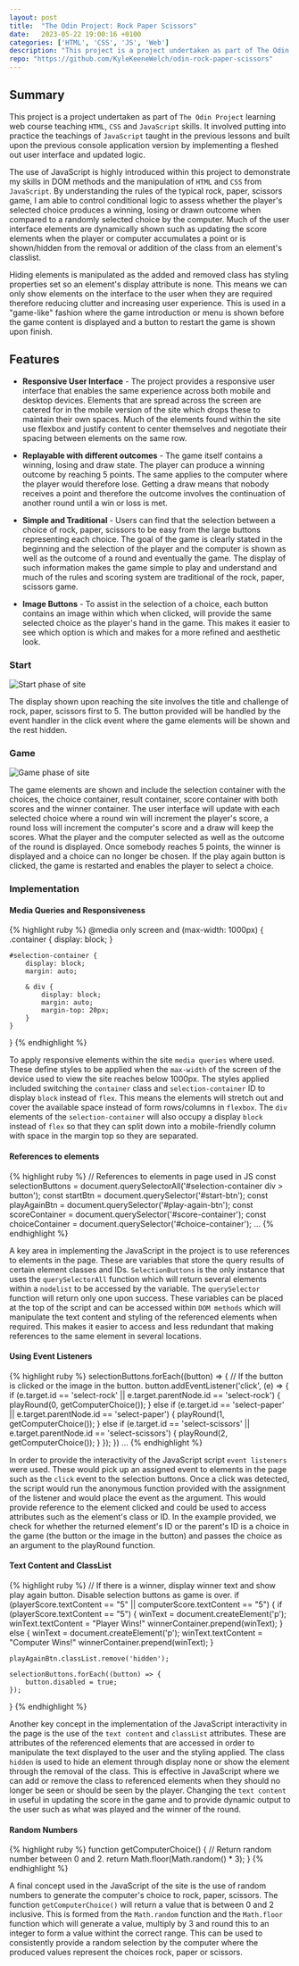 ```yaml
---
layout: post
title:  "The Odin Project: Rock Paper Scissors"
date:   2023-05-22 19:00:16 +0100
categories: ['HTML', 'CSS', 'JS', 'Web']
description: "This project is a project undertaken as part of The Odin Project learning web course teaching HTML, CSS and JavaScript skills. Emulates the popular rock, paper, scissors game utilizing DOM methods and JavaScript."
repo: "https://github.com/KyleKeeneWelch/odin-rock-paper-scissors"
---
```


## Summary
This project is a project undertaken as part of `The Odin Project` learning web course teaching `HTML`, `CSS` and `JavaScript` skills. It involved putting into practice the teachings of `JavaScript` taught in the previous lessons and built upon the previous console application version by implementing a fleshed out user interface and updated logic.

The use of JavaScript is highly introduced within this project to demonstrate my skills in DOM methods and the manipulation of `HTML` and `CSS` from `JavaScript`. By understanding the rules of the typical rock, paper, scissors game, I am able to control conditional logic to assess whether the player's selected choice produces a winning, losing or drawn outcome when compared to a randomly selected choice by the computer. Much of the user interface elements are dynamically shown such as updating the score elements when the player or computer accumulates a point or is shown/hidden from the removal or addition of the class from an element's classlist. 

Hiding elements is manipulated as the added and removed class has styling properties set so an element's display attribute is none. This means we can only show elements on the interface to the user when they are required therefore reducing clutter and increasing user experience. This is used in a "game-like" fashion where the game introduction or menu is shown before the game content is displayed and a button to restart the game is shown upon finish. 

## Features

- **Responsive User Interface** - The project provides a responsive user interface that enables the same experience across both mobile and desktop devices. Elements that are spread across the screen are catered for in the mobile version of the site which drops these to maintain their own spaces. Much of the elements found within the site use flexbox and justify content to center themselves and negotiate their spacing between elements on the same row.

- **Replayable with different outcomes** - The game itself contains a winning, losing and draw state. The player can produce a winning outcome by reaching 5 points. The same applies to the computer where the player would therefore lose. Getting a draw means that nobody receives a point and therefore the outcome involves the continuation of another round until a win or loss is met.

- **Simple and Traditional** - Users can find that the selection between a choice of rock, paper, scissors to be easy from the large buttons representing each choice. The goal of the game is clearly stated in the beginning and the selection of the player and the computer is shown as well as the outcome of a round and eventually the game. The display of such information makes the game simple to play and understand and much of the rules and scoring system are traditional of the rock, paper, scissors game.

- **Image Buttons** - To assist in the selection of a choice, each button contains an image within which when clicked, will provide the same selected choice as the player's hand in the game. This makes it easier to see which option is which and makes for a more refined and aesthetic look.

### Start
<img src="{{site.baseurl}}/assets/images/start_rps.png" alt="Start phase of site">

The display shown upon reaching the site involves the title and challenge of rock, paper, scissors first to 5. The button provided will be handled by the event handler in the click event where the game elements will be shown and the rest hidden. 

### Game

<img src="{{site.baseurl}}/assets/images/game_rps.png" alt="Game phase of site">

The game elements are shown and include the selection container with the choices, the choice container, result container, score container with both scores and the winner container. The user interface will update with each selected choice where a round win will increment the player's score, a round loss will increment the computer's score and a draw will keep the scores. What the player and the computer selected as well as the outcome of the round is displayed. Once somebody reaches 5 points, the winner is displayed and a choice can no longer be chosen. If the play again button is clicked, the game is restarted and enables the player to select a choice.

### Implementation

#### Media Queries and Responsiveness

{% highlight ruby %}
@media only screen and (max-width: 1000px) {
    .container {
        display: block;
    }

    #selection-container {
        display: block;
        margin: auto;

        & div {
            display: block;
            margin: auto;
            margin-top: 20px;
        }
    }
  }
{% endhighlight %}

To apply responsive elements within the site `media queries` where used. These define styles to be applied when the `max-width` of the screen of the device used to view the site reaches below 1000px. The styles applied included switching the `container` class and `selection-container` ID to display `block` instead of `flex`. This means the elements will stretch out and cover the available space instead of form rows/columns in `flexbox`. The `div` elements of the `selection-container` will also occupy a display `block` instead of `flex` so that they can split down into a mobile-friendly column with space in the margin top so they are separated. 

#### References to elements

{% highlight ruby %}
// References to elements in page used in JS
const selectionButtons = document.querySelectorAll('#selection-container div > button');
const startBtn = document.querySelector('#start-btn');
const playAgainBtn = document.querySelector('#play-again-btn');
const scoreContainer = document.querySelector('#score-container');
const choiceContainer = document.querySelector('#choice-container');
...
{% endhighlight %}

A key area in implementing the JavaScript in the project is to use references to elements in the page. These are variables that store the query results of certain element classes and IDs. `SelectionButtons` is the only instance that uses the `querySelectorAll` function which will return several elements within a `nodelist` to be accessed by the variable. The `querySelector` function will return only one upon success. These variables can be placed at the top of the script and can be accessed within `DOM methods` which will manipulate the text content and styling of the referenced elements when required. This makes it easier to access and less redundant that making references to the same element in several locations.

#### Using Event Listeners

{% highlight ruby %}
selectionButtons.forEach((button) => {
    // If the button is clicked or the image in the button.
    button.addEventListener('click', (e) => {
        if (e.target.id == 'select-rock' || e.target.parentNode.id == 'select-rock') {
            playRound(0, getComputerChoice());
        }
        else if (e.target.id == 'select-paper' || e.target.parentNode.id == 'select-paper') {
            playRound(1, getComputerChoice());
        }
        else if (e.target.id == 'select-scissors' || e.target.parentNode.id == 'select-scissors') {
            playRound(2, getComputerChoice());
        }
    });
})
...
{% endhighlight %}

In order to provide the interactivity of the JavaScript script `event listeners` were used. These would pick up an assigned event to elements in the page such as the `click` event to the selection buttons. Once a click was detected, the script would run the anonymous function provided with the assignment of the listener and would place the event as the argument. This would provide reference to the element clicked and could be used to access attributes such as the element's class or ID. In the example provided, we check for whether the returned element's ID or the parent's ID is a choice in the game (the button or the image in the button) and passes the choice as an argument to the playRound function.

#### Text Content and ClassList

{% highlight ruby %}
// If there is a winner, display winner text and show play again button. Disable selection buttons as game is over.
if (playerScore.textContent == "5" || computerScore.textContent == "5") {
    if (playerScore.textContent == "5") {
        winText = document.createElement('p');
        winText.textContent = "Player Wins!"
        winnerContainer.prepend(winText);
    }
    else {
        winText = document.createElement('p');
        winText.textContent = "Computer Wins!"
        winnerContainer.prepend(winText);
    }

    playAgainBtn.classList.remove('hidden');

    selectionButtons.forEach((button) => {
        button.disabled = true;
    });
} 
{% endhighlight %}

Another key concept in the implementation of the JavaScript interactivity in the page is the use of the `text content` and `classList` attributes. These are attributes of the referenced elements that are accessed in order to manipulate the text displayed to the user and the styling applied. The class `hidden` is used to hide an element through display none or show the element through the removal of the class. This is effective in JavaScript where we can add or remove the class to referenced elements when they should no longer be seen or should be seen by the player. Changing the `text content` in useful in updating the score in the game and to provide dynamic output to the user such as what was played and the winner of the round.  

#### Random Numbers

{% highlight ruby %}
function getComputerChoice() {
    // Return random number between 0 and 2.
    return Math.floor(Math.random() * 3);
}
{% endhighlight %}

A final concept used in the JavaScript of the site is the use of random numbers to generate the computer's choice to rock, paper, scissors. The function `getComputerChoice()` will return a value that is between 0 and 2 inclusive. This is formed from the `Math.random` function and the `Math.floor` function which will generate a value, multiply by 3 and round this to an integer to form a value withint the correct range. This can be used to consistently provide a random selection by the computer where the produced values represent the choices rock, paper or scissors. 
